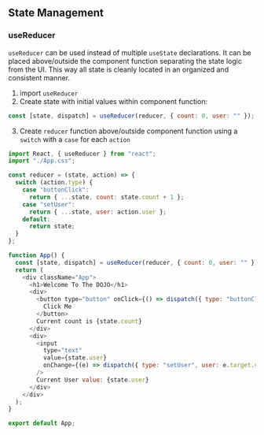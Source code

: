 ## State Management

### useReducer

`useReducer` can be used instead of multiple `useState` declarations. It can be placed above/outside the component function separating the state logic from the UI. This way all state is cleanly located in an organized and consistent manner.

1. import `useReducer`
2. Create state with initial values within component function:

```js
const [state, dispatch] = useReducer(reducer, { count: 0, user: "" });
```

3. Create `reducer` function above/outside component function using a `switch` with a `case` for each `action`

```js
import React, { useReducer } from "react";
import "./App.css";

const reducer = (state, action) => {
  switch (action.type) {
    case "buttonClick":
      return { ...state, count: state.count + 1 };
    case "setUser":
      return { ...state, user: action.user };
    default:
      return state;
  }
};

function App() {
  const [state, dispatch] = useReducer(reducer, { count: 0, user: "" });
  return (
    <div className="App">
      <h1>Welcome To The DOJO</h1>
      <div>
        <button type="button" onClick={() => dispatch({ type: "buttonClick" })}>
          Click Me
        </button>
        Current count is {state.count}
      </div>
      <div>
        <input
          type="text"
          value={state.user}
          onChange={(e) => dispatch({ type: "setUser", user: e.target.value })}
        />
        Current User value: {state.user}
      </div>
    </div>
  );
}

export default App;
```
